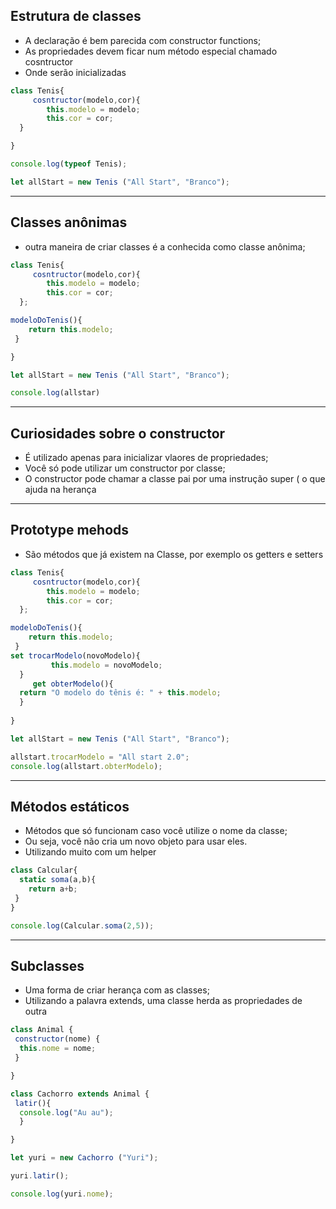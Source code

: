 ## Estrutura de classes

- A declaração é bem parecida com constructor functions;
- As propriedades devem ficar num método especial chamado cosntructor
- Onde serão inicializadas

```jsx
class Tenis{
	 cosntructor(modelo,cor){
		this.modelo = modelo;
		this.cor = cor;
  }

}

console.log(typeof Tenis);

let allStart = new Tenis ("All Start", "Branco");
```

---

## Classes anônimas

- outra maneira de criar classes é a conhecida como classe anônima;

```jsx
class Tenis{
	 cosntructor(modelo,cor){
		this.modelo = modelo;
		this.cor = cor;
  };

modeloDoTenis(){
	return this.modelo;
 }

}

let allStart = new Tenis ("All Start", "Branco");

console.log(allstar)
```

---

## Curiosidades sobre o constructor

- É utilizado apenas para inicializar vlaores de propriedades;
- Você só pode utilizar um constructor por classe;
- O constructor pode chamar a classe pai por uma instrução super ( o que ajuda na herança

---

## Prototype mehods

- São métodos que já existem na Classe, por exemplo os getters e setters

```jsx
class Tenis{
	 cosntructor(modelo,cor){
		this.modelo = modelo;
		this.cor = cor;
  };

modeloDoTenis(){
	return this.modelo;
 }
set trocarModelo(novoModelo){
		 this.modelo = novoModelo;
  }
	 get obterModelo(){
  return "O modelo do tênis é: " + this.modelo;
  }
 
}

let allStart = new Tenis ("All Start", "Branco");

allstart.trocarModelo = "All start 2.0";
console.log(allstart.obterModelo);
```

---

## Métodos estáticos

- Métodos que só funcionam caso você utilize o nome da classe;
- Ou seja, você não cria um novo objeto para usar eles.
- Utilizando muito com um helper

```jsx
class Calcular{
  static soma(a,b){
    return a+b;
 }
}

console.log(Calcular.soma(2,5));
```

---

## Subclasses

- Uma forma de criar herança com as classes;
- Utilizando a palavra extends, uma classe herda as propriedades de outra

```jsx
class Animal {
 constructor(nome) {
  this.nome = nome;
 }

}

class Cachorro extends Animal {
 latir(){
  console.log("Au au");
  }

}

let yuri = new Cachorro ("Yuri");

yuri.latir();

console.log(yuri.nome);
```